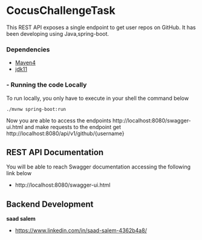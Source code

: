 # CocusChallengeTask

This REST API exposes a single endpoint to get user repos on GitHub.
It has been developing using Java,spring-boot.

### Dependencies
* [Maven4](https://maven.apache.org/download.cgi)
* [jdk11](https://www.oracle.com/java/technologies/downloads/#java11-mac)

### - Running the code Locally

To run locally, you only have to execute in your shell the command below

```shell
./mvnw spring-boot:run
```

Now you are able to access the endpoints
http://localhost:8080/swagger-ui.html
and make requests to the endpoint get http://localhost:8080/api/v1/github/{username}

## REST API Documentation

You will be able to reach Swagger documentation accessing the following link below
- http://localhost:8080/swagger-ui.html

## Backend Development

**saad salem**
* <https://www.linkedin.com/in/saad-salem-4362b4a8/>